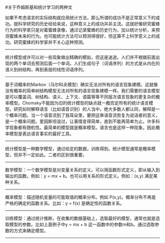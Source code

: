 #关于乔姆斯基和统计学习的两种文

如果不考虑语言的实际结构就应用统计方法，那么所谓的成功不是正常意义下的成功。就科学研究的历史经验来说，这种意义上的成功并非主流。这就好像研究蜜蜂行为的科学家只是对着蜜蜂录像，通过记录蜜蜂的历史行为，加以统计分析，来预测蜜蜂未来的行为。也可能统计方法可以预测得很好，但这算不上科学意义上的成功。研究蜜蜂的科学家并不关心这种预测。

---

统计模型或许可以对一些现象做出精确的模拟，但这是迷途。人们并不根据前面出现的两个单词去预测后面一个单词。人们生成句子（词语序列）的方式是从内在的语义到树结构，再到表层的线性词语序列。

---

基于词概率的Markov（马尔科夫模型）确实无法对所有的语言现象建模。这就像没有概率的简单树结构模型无法对所有的语言现象建模一样。我们需要的语言模型是可以覆盖词、树结构、语义、上下文、语篇等等不同层次语言现象的更复杂的概率模型。Chomsky不能因为旧的统计模型的缺点就一概否定所有的统计语言模型。研究如何解释语言（比如语音识别）的人当中，绝大多数人都认同，解释是一个概率问题。当一个语音流到了我耳朵里，要把这串语音流恢复为说话者的意义，是一个概率问题。爱因斯坦说过，让事情变得简单，直到不能再简单为止。许多科学现象都有随机性。最简单的模型就是概率模型。语言也是这样一种现象。因此概率模型是表达语言事实的最好工具。

---

统计模型是一种数学模型，通过给定的数据，训练得到。统计模型通常是概率模型，但并不一定如此。二者的区别很重要。

---

数学模型：一个数学模型是对变量关系的定义。可以用函数形式定义，即从输入到输出的函数。例如：y = mx + b。也可以用关系的形式定义。例如：(x,y) 满足某种关系。

---

概率模型：描述随机变量的可能取值的概率分布。例如 P(x,y)。概率分布不再是严格的确定的函数关系。比如：y = f(x) 是确定性的函数关系。

---

训练模型：通过统计推断，在收集的数据基础上，选取最好的模型，通常也就是选取模型的参数。比如上面例子中y = mx + b 这一函数中的参数m和b。通过选取参数的方式来确定模型。

---

